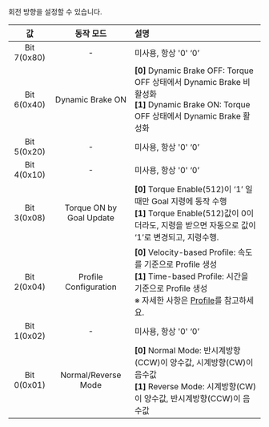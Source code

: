 회전 방향을 설정할 수 있습니다. 

|     값      |         동작 모드         | 설명                                                                                                                                                                              |
|:-----------:|:------------------------:|:----------------------------------------------------------------------------------------------------------------------------------------------------------------------------------|
| Bit 7(0x80) |            -             | 미사용, 항상 '0' ‘0’                                                                                                                                                              |
| Bit 6(0x40) |     Dynamic Brake ON     | **[0]** Dynamic Brake OFF: Torque OFF 상태에서 Dynamic Brake 비활성화 <br />**[1]** Dynamic Brake ON: Torque OFF 상태에서 Dynamic Brake 활성화                                     |
| Bit 5(0x20) |            -             | 미사용, 항상 '0' ‘0’                                                                                                                                                              |
| Bit 4(0x10) |            -             | 미사용, 항상 '0' ‘0’                                                                                                                                                              |
| Bit 3(0x08) | Torque ON by Goal Update | **[0]** Torque Enable(512)이 ‘1’ 일때만 Goal 지령에 동작 수행<br />**[1]** Torque Enable(512)값이 0이더라도, 지령을 받으면 자동으로 값이 ‘1’로 변경되고, 지령수행. |
| Bit 2(0x04) |  Profile Configuration   | **[0]** Velocity-based Profile: 속도를 기준으로 Profile 생성<br />**[1]** Time-based Profile: 시간을 기준으로 Profile 생성<br />※ 자세한 사항은 [Profile](#profile)를 참고하세요. |
| Bit 1(0x02) |            -             | 미사용, 항상 '0' ‘0’                                                                                                                                                              |
| Bit 0(0x01) |   Normal/Reverse Mode    | **[0]** Normal Mode: 반시계방향(CCW)이 양수값, 시계방향(CW)이 음수값<br />**[1]** Reverse Mode: 시계방향(CW)이 양수값, 반시계방향(CCW)이 음수값                                   |
